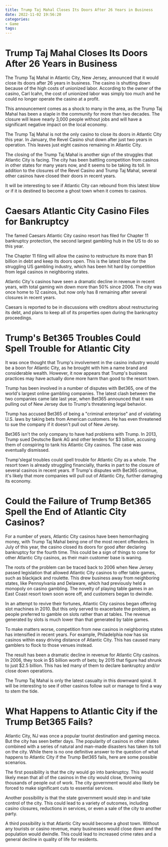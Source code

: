 ```yaml
---
title: Trump Taj Mahal Closes Its Doors After 26 Years in Business
date: 2022-11-02 19:56:20
categories:
- Game
tags:
---
```



#  Trump Taj Mahal Closes Its Doors After 26 Years in Business

The Trump Taj Mahal in Atlantic City, New Jersey, announced that it would close its doors after 26 years in business. The casino is shutting down because of the high costs of unionized labor. According to the owner of the casino, Carl Icahn, the cost of unionized labor was simply too much and he could no longer operate the casino at a profit.

This announcement comes as a shock to many in the area, as the Trump Taj Mahal has been a staple in the community for more than two decades. The closure will leave nearly 3,000 people without jobs and will have a significant negative impact on the local economy.

The Trump Taj Mahal is not the only casino to close its doors in Atlantic City this year. In January, the Revel Casino shut down after just two years in operation. This leaves just eight casinos remaining in Atlantic City.

The closing of the Trump Taj Mahal is another sign of the struggles that Atlantic City is facing. The city has been battling competition from casinos in other states for many years now, and it seems to be taking its toll. In addition to the closures of the Revel Casino and Trump Taj Mahal, several other casinos have closed their doors in recent years.

It will be interesting to see if Atlantic City can rebound from this latest blow or if it is destined to become a ghost town when it comes to casinos.

#  Caesars Atlantic City Casino Files for Bankruptcy

The famed Caesars Atlantic City casino resort has filed for Chapter 11 bankruptcy protection, the second largest gambling hub in the US to do so this year.

The Chapter 11 filing will allow the casino to restructure its more than $1 billion in debt and keep its doors open. This is the latest blow for the struggling US gambling industry, which has been hit hard by competition from legal casinos in neighboring states.

Atlantic City's casinos have seen a dramatic decline in revenue in recent years, with total gaming win down more than 50% since 2006. The city was once home to 12 casinos, but now only has 8 remaining after several closures in recent years.

Caesars is reported to be in discussions with creditors about restructuring its debt, and plans to keep all of its properties open during the bankruptcy proceedings.

#  Trump's Bet365 Troubles Could Spell Trouble for Atlantic City

It was once thought that Trump's involvement in the casino industry would be a boon for Atlantic City, as he brought with him a name brand and considerable wealth. However, it now appears that Trump's business practices may have actually done more harm than good to the resort town.

Trump has been involved in a number of disputes with Bet365, one of the world's largest online gambling companies. The latest clash between the two companies came late last year, when Bet365 announced that it was pulling out of New Jersey due to Trump's threatening legal behavior.

Trump has accused Bet365 of being a "criminal enterprise" and of violating U.S. laws by taking bets from American customers. He has even threatened to sue the company if it doesn't pull out of New Jersey.

Bet365 isn't the only company to have had problems with Trump. In 2013, Trump sued Deutsche Bank AG and other lenders for $3 billion, accusing them of conspiring to tank his Atlantic City casinos. The case was eventually dismissed.

Trump'slegal troubles could spell trouble for Atlantic City as a whole. The resort town is already struggling financially, thanks in part to the closure of several casinos in recent years. If Trump's disputes with Bet365 continue, it's likely that more companies will pull out of Atlantic City, further damaging its economy.

#  Could the Failure of Trump Bet365 Spell the End of Atlantic City Casinos?

For a number of years, Atlantic City casinos have been hemorrhaging money, with Trump Taj Mahal being one of the most recent offenders. In July of this year, the casino closed its doors for good after declaring bankruptcy for the fourth time. This could be a sign of things to come for other Atlantic City casinos, as their main customer base is waning.

The roots of the problem can be traced back to 2006 when New Jersey passed legislation that allowed Atlantic City casinos to offer table games, such as blackjack and roulette. This drew business away from neighboring states, like Pennsylvania and Delaware, which had previously held a monopoly on casino gambling. The novelty of playing table games in an East Coast resort town soon wore off, and customers began to dwindle.

In an attempt to revive their fortunes, Atlantic City casinos began offering slot machines in 2010. But this only served to exacerbate the problem, as people preferred to gamble on slots rather than at tables. The revenue generated by slots is much lower than that generated by table games.

To make matters worse, competition from new casinos in neighboring states has intensified in recent years. For example, Philadelphia now has six casinos within easy driving distance of Atlantic City. This has caused many gamblers to flock to those venues instead.

The result has been a dramatic decline in revenue for Atlantic City casinos. In 2006, they took in $5 billion worth of bets; by 2015 that figure had shrunk to just $2.5 billion. This has led many of them to declare bankruptcy and/or close down operations.

The Trump Taj Mahal is only the latest casualty in this downward spiral. It will be interesting to see if other casinos follow suit or manage to find a way to stem the tide.

#  What Happens to Atlantic City if the Trump Bet365 Fails?

Atlantic City, NJ was once a popular tourist destination and gaming mecca. But the city has seen better days. The popularity of casinos in other states combined with a series of natural and man-made disasters has taken its toll on the city. While there is no one definitive answer to the question of what happens to Atlantic City if the Trump Bet365 fails, here are some possible scenarios.

The first possibility is that the city would go into bankruptcy. This would likely mean that all of the casinos in the city would close, throwing thousands of people out of work. The city government would also likely be forced to make significant cuts to essential services.

Another possibility is that the state government would step in and take control of the city. This could lead to a variety of outcomes, including casino closures, reductions in services, or even a sale of the city to another party.

A third possibility is that Atlantic City would become a ghost town. Without any tourists or casino revenue, many businesses would close down and the population would dwindle. This could lead to increased crime rates and a general decline in quality of life for residents.